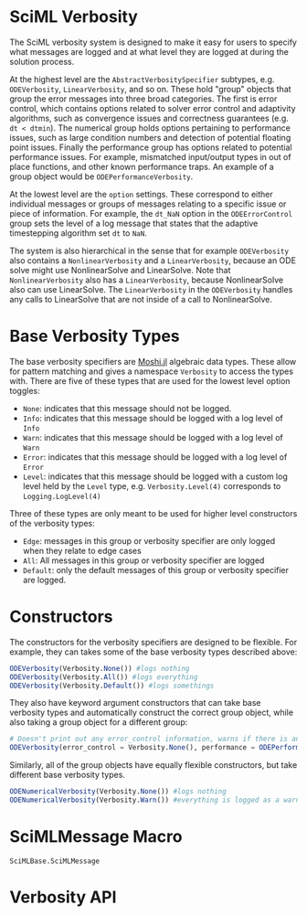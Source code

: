 # SciML Verbosity
The SciML verbosity system is designed to make it easy for users to specify what messages are logged and at what level they are logged at during the solution process. 

At the highest level are the `AbstractVerbositySpecifier` subtypes, e.g. `ODEVerbosity`, `LinearVerbosity`, and so on. These hold "group" objects that group the error messages into three broad categories. The first is error control, which contains options related to solver error control and adaptivity algorithms, such as convergence issues and correctness guarantees (e.g. `dt < dtmin`). The numerical group holds options pertaining to performance issues, such as large condition numbers and detection of potential floating point issues. Finally the performance group has options related to potential performance issues. For example, mismatched input/output types in out of place functions, and other known performance traps. An example of a group object would be `ODEPerformanceVerbosity`. 

At the lowest level are the `option` settings. These correspond to either individual messages or groups of messages relating to a specific issue or piece of information. For example, the `dt_NaN` option in the `ODEErrorControl` group sets the level of a log message that states that the adaptive timestepping algorithm set `dt` to `NaN`. 

The system is also hierarchical in the sense that for example `ODEVerbosity` also contains a `NonlinearVerbosity` and a `LinearVerbosity`, because an ODE solve might use NonlinearSolve and LinearSolve. Note that `NonlinearVerbosity` also has a `LinearVerbosity`, because NonlinearSolve also can use LinearSolve. The `LinearVerbosity` in the `ODEVerbosity` handles any calls to LinearSolve that are not inside of a call to NonlinearSolve. 

# Base Verbosity Types 
The base verbosity specifiers are [Moshi.jl](https://rogerluo.dev/Moshi.jl/) algebraic data types. These allow for pattern matching and gives a namespace `Verbosity` to access the types with. 
There are five of these types that are used for the lowest level option toggles:

- `None`: indicates that this message should not be logged.
- `Info`: indicates that this message should be logged with a log level of `Info`
- `Warn`: indicates that this message should be logged with a log level of `Warn`
- `Error`: indicates that this message should be logged with a log level of `Error`
- `Level`: indicates that this message should be logged with a custom log level held by the `Level` type, e.g. `Verbosity.Level(4)` corresponds to `Logging.LogLevel(4)`

Three of these types are only meant to be used for higher level constructors of the verbosity types:

- `Edge`: messages in this group or verbosity specifier are only logged when they relate to edge cases
- `All`: All messages in this group or verbosity specifier are logged
- `Default`: only the default messages of this group or verbosity specifier are logged.

# Constructors

The constructors for the verbosity specifiers are designed to be flexible. For example, they can takes some of the base verbosity types described above:

```julia
ODEVerbosity(Verbosity.None()) #logs nothing
ODEVerbosity(Verbosity.All()) #logs everything
ODEVerbosity(Verbosity.Default()) #logs somethings 
```

They also have keyword argument constructors that can take base verbosity types and automatically construct the correct group object, while also taking a group object for a different 
group:

```julia 
# Doesn't print out any error_control information, warns if there is an `init_dt` issue, errors if there is a `dt_NaN` issue, uses Verbosity.Default() for ODENumericalVerbosity
ODEVerbosity(error_control = Verbosity.None(), performance = ODEPerformanceVerbosity(init_dt = Verbosity.Warn(), dt_NaN = Verbosity.Error()))
```

Similarly, all of the group objects have equally flexible constructors, but take different base verbosity types. 

```julia
ODENumericalVerbosity(Verbosity.None()) #logs nothing
ODENumericalVerbosity(Verbosity.Warn()) #everything is logged as a warning
```

# SciMLMessage Macro
```@docs
SciMLBase.SciMLMessage
```

# Verbosity API

